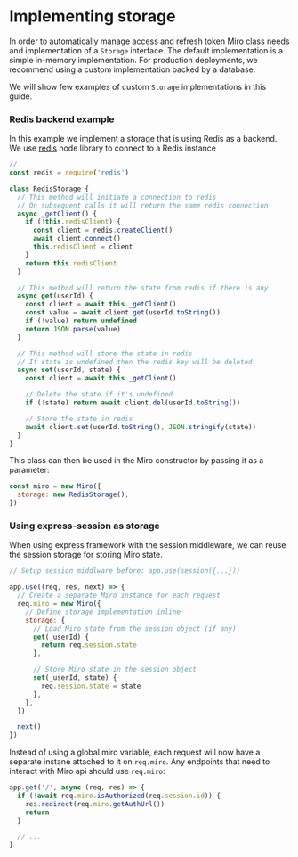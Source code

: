 # Implementing storage

In order to automatically manage access and refresh token Miro class needs and implementation of a `Storage` interface. The default implementation is a simple in-memory implementation. For production deployments, we recommend using a custom implementation backed by a database.

We will show few examples of custom `Storage` implementations in this guide.

### Redis backend example

In this example we implement a storage that is using Redis as a backend. We use [redis](https://www.npmjs.com/package/redis) node library to connect to a Redis instance

```javascript
//
const redis = require('redis')

class RedisStorage {
  // This method will initiate a connection to redis
  // On subsequent calls it will return the same redis connection
  async _getClient() {
    if (!this.redisClient) {
      const client = redis.createClient()
      await client.connect()
      this.redisClient = client
    }
    return this.redisClient
  }

  // This method will return the state from redis if there is any
  async get(userId) {
    const client = await this._getClient()
    const value = await client.get(userId.toString())
    if (!value) return undefined
    return JSON.parse(value)
  }

  // This method will store the state in redis
  // If state is undefined then the redis key will be deleted
  async set(userId, state) {
    const client = await this._getClient()

    // Delete the state if it's undefined
    if (!state) return await client.del(userId.toString())

    // Store the state in redis
    await client.set(userId.toString(), JSON.stringify(state))
  }
}
```

This class can then be used in the Miro constructor by passing it as a parameter:

```javascript
const miro = new Miro({
  storage: new RedisStorage(),
})
```

### Using express-session as storage

When using express framework with the session middleware, we can reuse the session storage for storing Miro state.

```javascript
// Setup session middlware before: app.use(session({...}))

app.use((req, res, next) => {
  // Create a separate Miro instance for each request
  req.miro = new Miro({
    // Define storage implementation inline
    storage: {
      // Load Miro state from the session object (if any)
      get(_userId) {
        return req.session.state
      },

      // Store Miro state in the session object
      set(_userId, state) {
        req.session.state = state
      },
    },
  })

  next()
})
```

Instead of using a global miro variable, each request will now have a separate instane attached to it on `req.miro`. Any endpoints that need to interact with Miro api should use `req.miro`:

```javascript
app.get('/', async (req, res) => {
  if (!await req.miro.isAuthorized(req.session.id)) {
    res.redirect(req.miro.getAuthUrl())
    return
  }

  // ...
}
```
